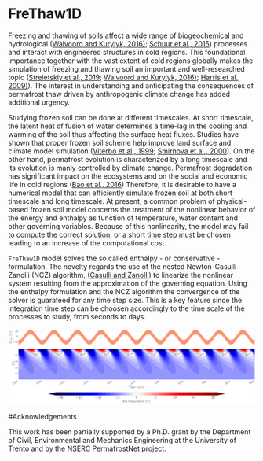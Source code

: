 # FreThaw1D

Freezing and thawing of soils affect a wide range of biogeochemical and hydrological ([Walvoord and Kurylyk, 2016)](https://doi.org/10.2136/vzj2016.01.0010); [Schuur
et al., 2015](https://doi.org/10.1038/nature14338)) processes and interact with engineered structures in cold regions. This foundational importance together with the vast extent of cold regions globally makes the simulation of freezing and thawing soil an important and well-researched topic ([Streletskiy et al., 2019](https://doi.org/10.1088/1748-9326/aaf5e6); [Walvoord and Kurylyk, 2016)](https://doi.org/10.2136/vzj2016.01.0010); [Harris et al., 2009)](https://doi.org/10.1016/j.earscirev.2008.12.002)). The interest in understanding and anticipating the consequences of permafrost thaw driven by anthropogenic climate change has added additional urgency.

Studying frozen soil can be done at different timescales. At short timescale, the latent heat of fusion of water determines a time-lag in the cooling and warming of the soil thus affecting the surface heat fluxes. Studies have shown that proper frozen soil scheme help improve land surface and climate model simulation ([Viterbo et al., 1999](https://doi.org/10.1002/qj.49712555904); [Smirnova et al., 2000](https://doi.org/10.1029/1999JD901047)). 
On the other hand, permafrost evolution is characterized by a long timescale and its evolution is manly controlled by climate change. Permafrost degradation has significant impact on the ecosystems and on the social and economic life in cold regions ([Bao et al., 2016](https://doi.org/10.1002/2015JD024451))
Therefore, it is desirable to have a numerical model that can efficiently simulate frozen soil at both short timescale and long timescale.
At present, a common problem of physical-based frozen soil model concerns the treatment of the nonlinear behavior of the energy and enthalpy as function of temperature, water content and other governing variables. Because of this nonlinearity, the model may fail to compute the correct solution, or a short time step must be chosen leading to an increase of the computational cost.

`FreThaw1D` model solves the so called enthalpy - or conservative - formulation. The novelty regards the use of the nested Newton-Casulli-Zanolli (NCZ) algorithm, ([Casulli and Zanolli](https://doi.org/10.1137/100786320)) to linearize the nonlinear system resulting from the approximation of the governing equation. Using the enthalpy formulation and the NCZ algorithm the convergence of the solver is guarateed for any time step size. This is a key feature since the integration time step can be choosen accordingly to the time scale of the processes to study, from seconds to days.


![Alt text](docs/frozensoil.jpg?raw=true "Title")

#Acknowledgements

This work has been partially supported by a Ph.D. grant by the Department of Civil, Environmental and Mechanics Engineering at the University of Trento and by the NSERC PermafrostNet project. 
